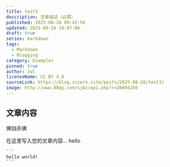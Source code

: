 ```yaml
---
title: test3
description: 文章描述（必需）
published: 2025-08-26 09:42:56
updated: 2025-08-26 10:07:06
draft: true
series: markdown
tags:
  - Markdown
  - Blogging
category: Examples
pinned: true
author: zwl
licenseName: CC BY 4.0
sourceLink: https://blog.zzzero.site/posts/2025-08-26/test3/
image: http://www.98qy.com/sjbz/api.php?r=26094256
---
```



## 文章内容
佛挡杀佛

在这里写入您的文章内容...
hello
~~~
```
hello world!
```